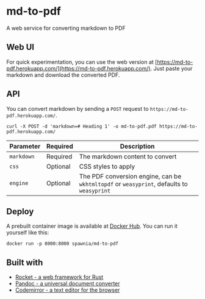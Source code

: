 # md-to-pdf

A web service for converting markdown to PDF

## Web UI

For quick experimentation, you can use the web version at [https://md-to-pdf.herokuapp.com/](https://md-to-pdf.herokuapp.com/).
Just paste your markdown and download the converted PDF.

## API

You can convert markdown by sending a `POST` request to `https://md-to-pdf.herokuapp.com/`.

    curl -X POST -d 'markdown=# Heading 1' -o md-to-pdf.pdf https://md-to-pdf.herokuapp.com/

| Parameter | Required | Description |
| --- | --- | --- |
| `markdown` | Required | The markdown content to convert |
| `css` | Optional | CSS styles to apply |
| `engine` | Optional |The PDF conversion engine, can be `wkhtmltopdf` or `weasyprint`, defaults to `weasyprint` |

## Deploy

A prebuilt container image is available at [Docker Hub](https://hub.docker.com/r/spawnia/md-to-pdf).
You can run it yourself like this:

    docker run -p 8000:8000 spawnia/md-to-pdf

## Built with

- [Rocket - a web framework for Rust](https://rocket.rs/)
- [Pandoc - a universal document converter](https://pandoc.org/)
- [Codemirror - a text editor for the browser](https://codemirror.net/)
